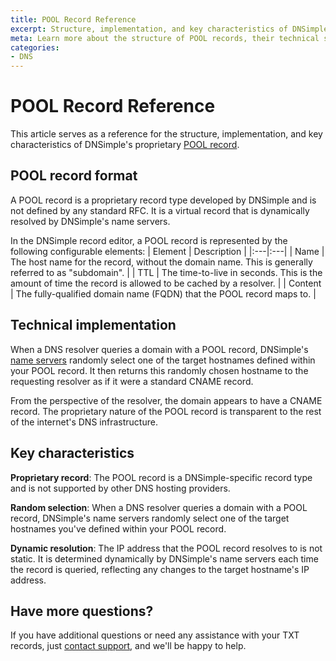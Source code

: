 ```yaml
---
title: POOL Record Reference
excerpt: Structure, implementation, and key characteristics of DNSimple's proprietary POOL record
meta: Learn more about the structure of POOL records, their technical specifications, and how DNSimple handles their validation constraints.
categories:
- DNS
---
```

# POOL Record Reference
This article serves as a reference for the structure, implementation, and key characteristics of DNSimple's proprietary [POOL record](/articles/pool-record/).

## POOL record format
A POOL record is a proprietary record type developed by DNSimple and is not defined by any standard RFC. It is a virtual record that is dynamically resolved by DNSimple's name servers.

In the DNSimple record editor, a POOL record is represented by the following configurable elements:
| Element | Description | 
|:---|:---|
| Name | The host name for the record, without the domain name. This is generally referred to as "subdomain". |
| TTL | The time-to-live in seconds. This is the amount of time the record is allowed to be cached by a resolver. |
| Content | The fully-qualified domain name (FQDN) that the POOL record maps to. |

## Technical implementation
When a DNS resolver queries a domain with a POOL record, DNSimple's [name servers](/articles/dnsimple-nameservers/) randomly select one of the target hostnames defined within your POOL record. It then returns this randomly chosen hostname to the requesting resolver as if it were a standard CNAME record.

From the perspective of the resolver, the domain appears to have a CNAME record. The proprietary nature of the POOL record is transparent to the rest of the internet's DNS infrastructure.

## Key characteristics
**Proprietary record**: The POOL record is a DNSimple-specific record type and is not supported by other DNS hosting providers.

**Random selection**: When a DNS resolver queries a domain with a POOL record, DNSimple's name servers randomly select one of the target hostnames you've defined within your POOL record.

**Dynamic resolution**: The IP address that the POOL record resolves to is not static. It is determined dynamically by DNSimple's name servers each time the record is queried, reflecting any changes to the target hostname's IP address.

## Have more questions?
If you have additional questions or need any assistance with your TXT records, just [contact support](https://dnsimple.com/feedback), and we'll be happy to help.
